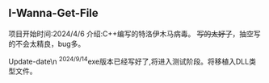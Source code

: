 ## I-Wanna-Get-File
项目开始时间:2024/4/6
介绍:C++编写的特洛伊木马病毒。
~~写的太好了~~，抽空写的不会太精良，bug多。

Update-date\n
<sup>2024/9/14</sup>exe版本已经写好了,将进入测试阶段。将移植入DLL类型文件。
